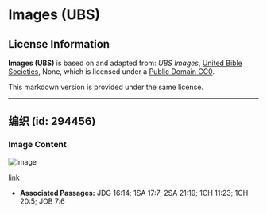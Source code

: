 # Images (UBS)

## License Information

**Images (UBS)** is based on and adapted from: _UBS Images_, [United Bible Societies](https://unitedbiblesocieties.org/), None, which is licensed under a [Public Domain CC0](https://creativecommons.org/public-domain/cc0/).

This markdown version is provided under the same license.



--------------------------------

## 编织 (id: 294456)

### Image Content

![Image](https://cdn.aquifer.bible/aquifer-content/resources/Media/WEB-0342_weaving_en.jpg)

[link](https://cdn.aquifer.bible/aquifer-content/resources/Media/WEB-0342_weaving_en.jpg)

* **Associated Passages:** JDG 16:14; 1SA 17:7; 2SA 21:19; 1CH 11:23; 1CH 20:5; JOB 7:6

